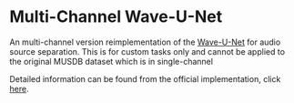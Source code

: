 # Multi-Channel Wave-U-Net
An multi-channel version reimplementation of the [Wave-U-Net](https://arxiv.org/abs/1806.03185) for audio source separation. This is for custom tasks only and cannot be applied to the original MUSDB dataset which is in single-channel

Detailed information can be found from the official implementation, click [here](https://github.com/f90/Wave-U-Net).
